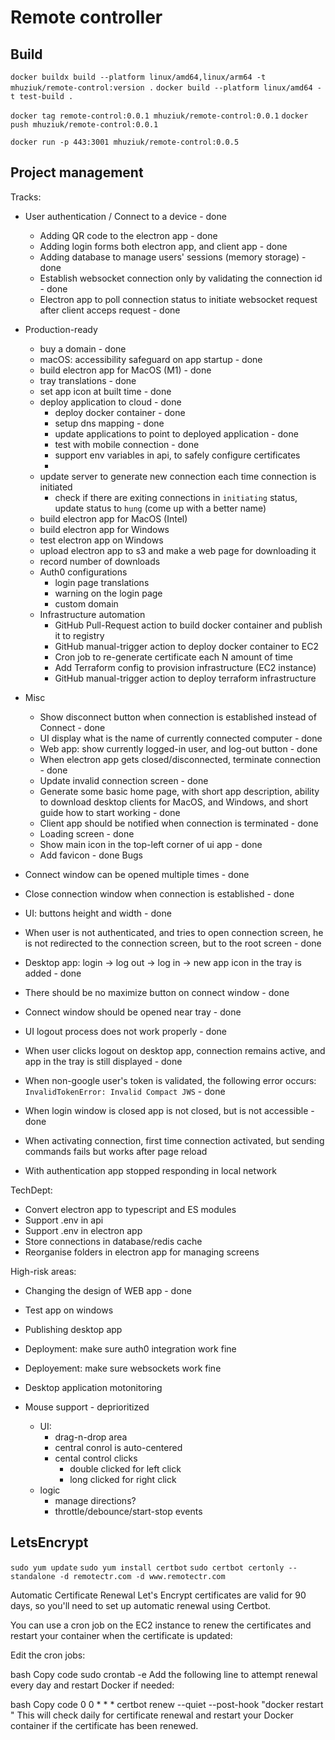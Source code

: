 # Remote controller

## Build

`docker buildx build --platform linux/amd64,linux/arm64 -t mhuziuk/remote-control:version .`
`docker build --platform linux/amd64 -t test-build .`

`docker tag remote-control:0.0.1 mhuziuk/remote-control:0.0.1`
`docker push mhuziuk/remote-control:0.0.1`

`docker run -p 443:3001 mhuziuk/remote-control:0.0.5`

## Project management
Tracks:
- User authentication / Connect to a device - done
    - Adding QR code to the electron app - done
    - Adding login forms both electron app, and client app - done
    - Adding database to manage users' sessions (memory storage) - done
    - Establish websocket connection only by validating the connection id - done
    - Electron app to poll connection status to initiate websocket request after client acceps request - done
- Production-ready
    - buy a domain - done
    - macOS: accessibility safeguard on app startup - done
    - build electron app for MacOS (M1) - done
    - tray translations - done
    - set app icon at built time - done
    - deploy application to cloud - done
        - deploy docker container - done
        - setup dns mapping - done
        - update applications to point to deployed application - done
        - test with mobile connection - done
        - support env variables in api, to safely configure certificates
        - 
    - update server to generate new connection each time connection is initiated
        - check if there are exiting connections in `initiating` status, update status to `hung` (come up with a better name)
    - build electron app for MacOS (Intel)
    - build electron app for Windows
    - test electron app on Windows
    - upload electron app to s3 and make a web page for downloading it
    - record number of downloads
    - Auth0 configurations
        - login page translations
        - warning on the login page
        - custom domain 
    - Infrastructure automation
        - GitHub Pull-Request action to build docker container and publish it to registry
        - GitHub manual-trigger action to deploy docker container to EC2
        - Cron job to re-generate certificate each N amount of time
        - Add Terraform config to provision infrastructure (EC2 instance)
        - GitHub manual-trigger action to deploy terraform infrastructure
- Misc
    - Show disconnect button when connection is established instead of Connect - done
    - UI display what is the name of currently connected computer - done
    - Web app: show currently logged-in user, and log-out button - done
    - When electron app gets closed/disconnected, terminate connection - done
    - Update invalid connection screen - done
    - Generate some basic home page, with short app description, ability to download desktop clients for MacOS, and Windows, and short guide how to start working - done
    - Client app should be notified when connection is terminated - done
    - Loading screen - done
    - Show main icon in the top-left corner of ui app - done
    - Add favicon - done
Bugs
- Connect window can be opened multiple times - done
- Close connection window when connection is established - done
- UI: buttons height and width - done
- When user is not authenticated, and tries to open connection screen, he is not redirected to the connection screen, but to the root screen - done
- Desktop app: login -> log out -> log in -> new app icon in the tray is added - done
- There should be no maximize button on connect window - done
- Connect window should be opened near tray - done
- UI logout process does not work properly - done
- When user clicks logout on desktop app, connection remains active, and app in the tray is still displayed - done
- When non-google user's token is validated, the following error occurs: `InvalidTokenError: Invalid Compact JWS` - done
- When login window is closed app is not closed, but is not accessible - done
- When activating connection, first time connection activated, but sending commands fails but works after page reload 

- With authentication app stopped responding in local network

TechDept:
- Convert electron app to typescript and ES modules
- Support .env in api
- Support .env in electron app
- Store connections in database/redis cache
- Reorganise folders in electron app for managing screens

High-risk areas:
- Changing the design of WEB app - done
- Test app on windows
- Publishing desktop app
- Deployment: make sure auth0 integration work fine
- Deployement: make sure websockets work fine
- Desktop application motonitoring


- Mouse support - deprioritized
    - UI:
        - drag-n-drop area
        - central conrol is auto-centered
        - cental control clicks
            - double clicked for left click
            - long clicked for right click
    - logic
        - manage directions?
        - throttle/debounce/start-stop events



## LetsEncrypt

`sudo yum update`
`sudo yum install certbot`
`sudo certbot certonly --standalone -d remotectr.com -d www.remotectr.com`

Automatic Certificate Renewal
Let's Encrypt certificates are valid for 90 days, so you'll need to set up automatic renewal using Certbot.

You can use a cron job on the EC2 instance to renew the certificates and restart your container when the certificate is updated:

Edit the cron jobs:

bash
Copy code
sudo crontab -e
Add the following line to attempt renewal every day and restart Docker if needed:

bash
Copy code
0 0 * * * certbot renew --quiet --post-hook "docker restart <container-name>"
This will check daily for certificate renewal and restart your Docker container if the certificate has been renewed.
